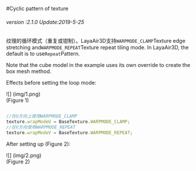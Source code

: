 #Cyclic pattern of texture

###### *version :2.1.0   Update:2019-5-25*


​	纹理的循环模式（重复或钳制）。LayaAir3D支持`WARPMODE_CLAMP`Texture edge stretching and`WARPMODE_REPEAT`Texture repeat tiling mode. In LayaAir3D, the default is to use`Repeat`Pattern.

Note that the cube model in the example uses its own override to create the box mesh method.

Effects before setting the loop mode:

![] (img/1.png)<br> (Figure 1)


```typescript

//在U方向上使用WARPMODE_CLAMP
texture.wrapModeU = BaseTexture.WARPMODE_CLAMP;
//在V方向使用WARPMODE_REPEAT
texture.wrapModeV = BaseTexture.WARPMODE_REPEAT;
```


After setting up (Figure 2):

![] (img/2.png)<br> (Figure 2)


